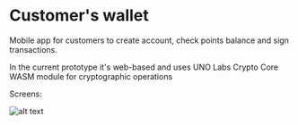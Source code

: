# Customer's wallet
Mobile app for customers to create account, check points balance and sign transactions. 

In the current prototype it's web-based and uses UNO Labs Crypto Core WASM module for cryptographic operations

Screens:

![alt text](https://wallet.nbr9.com/img/screens.png)
